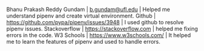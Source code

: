 Bhanu Prakash Reddy Gundam | b.gundam@ufl.edu | Helped me understand pipenv and create virtual environment.
Github | https://github.com/pypa/pipenv/issues/3948 | I used github to resolve pipenv issues.
Stackoverflow | https://stackoverflow.com | helped me fixing errors in the code.
W3 Schools | https://www.w3schools.com/  | It helped me to learn the features of pipenv and used to  handle errors.
